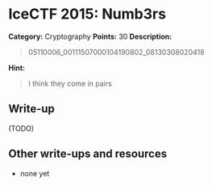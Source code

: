 # IceCTF 2015: Numb3rs

**Category:** Cryptography
**Points:** 30
**Description:** 

> 05110006_00111507000104190802_08130308020418

**Hint:**

> I think they come in pairs

## Write-up

(TODO)

## Other write-ups and resources

* none yet
